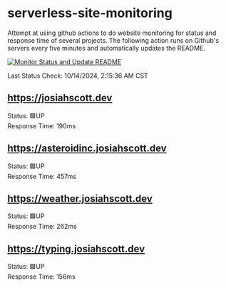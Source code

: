 # serverless-site-monitoring
Attempt at using github actions to do website monitoring for status and response time of several projects. The following action runs on Github's servers every five minutes and automatically updates the README.  

[![Monitor Status and Update README](https://github.com/JosiahSco/serverless-site-monitoring/actions/workflows/monitor.yaml/badge.svg)](https://github.com/JosiahSco/serverless-site-monitoring/actions/workflows/monitor.yaml)

Last Status Check: 10/14/2024, 2:15:36 AM CST

## https://josiahscott.dev
Status: 🟩UP  
Response Time: 190ms

## https://asteroidinc.josiahscott.dev
Status: 🟩UP  
Response Time: 457ms

## https://weather.josiahscott.dev
Status: 🟩UP  
Response Time: 262ms

## https://typing.josiahscott.dev
Status: 🟩UP  
Response Time: 156ms


